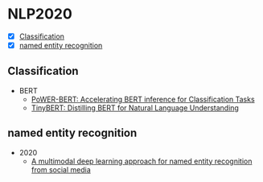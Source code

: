 # NLP2020
- [x] [Classification](#Classification)
- [x] [named entity recognition](#named-entity-recognition)

## Classification
  - BERT
    + [PoWER-BERT: Accelerating BERT inference for Classification Tasks](https://arxiv.org/abs/2001.08950)
    + [TinyBERT: Distilling BERT for Natural Language Understanding](https://arxiv.org/abs/1909.10351)
  
## named entity recognition
  - 2020
    + [A multimodal deep learning approach for named entity recognition from social media](https://arxiv.org/abs/2001.06888)
